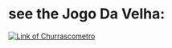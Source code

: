 # see the Jogo Da Velha:

[![Link of Churrascometro](https://img.shields.io/badge/website-000000?style=for-the-badge&logo=About.me&logoColor=white)](https://devguilhermelix.github.io/Projeto_Jogodavelha/)
